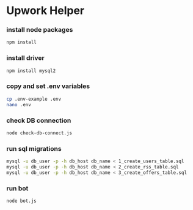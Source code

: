 # Upwork Helper

### install node packages
```bash
npm install
```

### install driver
```bash
npm install mysql2
```

### copy and set .env variables
```bash
cp .env-example .env
nano .env
```

### check DB connection
```bash
node check-db-connect.js
```

### run sql migrations
```bash
mysql -u db_user -p -h db_host db_name < 1_create_users_table.sql
mysql -u db_user -p -h db_host db_name < 2_create_rss_table.sql
mysql -u db_user -p -h db_host db_name < 3_create_offers_table.sql
```

### run bot
```bash
node bot.js